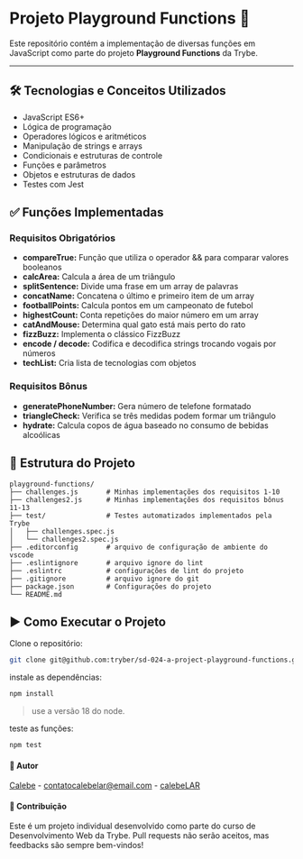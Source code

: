 # Projeto Playground Functions 🚀

Este repositório contém a implementação de diversas funções em JavaScript como parte do projeto **Playground Functions** da Trybe.

---

## 🛠️ Tecnologias e Conceitos Utilizados

- JavaScript ES6+
- Lógica de programação
- Operadores lógicos e aritméticos
- Manipulação de strings e arrays
- Condicionais e estruturas de controle
- Funções e parâmetros
- Objetos e estruturas de dados
- Testes com Jest

## ✅ Funções Implementadas

### Requisitos Obrigatórios

- **compareTrue:** Função que utiliza o operador && para comparar valores booleanos
- **calcArea:** Calcula a área de um triângulo
- **splitSentence:** Divide uma frase em um array de palavras
- **concatName:** Concatena o último e primeiro item de um array
- **footballPoints:** Calcula pontos em um campeonato de futebol
- **highestCount:** Conta repetições do maior número em um array
- **catAndMouse:** Determina qual gato está mais perto do rato
- **fizzBuzz:** Implementa o clássico FizzBuzz
- **encode / decode:** Codifica e decodifica strings trocando vogais por números
- **techList:** Cria lista de tecnologias com objetos

### Requisitos Bônus

- **generatePhoneNumber:** Gera número de telefone formatado
- **triangleCheck:** Verifica se três medidas podem formar um triângulo
- **hydrate:** Calcula copos de água baseado no consumo de bebidas alcoólicas

## 📁 Estrutura do Projeto

    playground-functions/
    ├── challenges.js       # Minhas implementações dos requisitos 1-10
    ├── challenges2.js      # Minhas implementações dos requisitos bônus 11-13
    ├── test/               # Testes automatizados implementados pela Trybe
    │   ├── challenges.spec.js
    │   └── challenges2.spec.js
    ├── .editorconfig       # arquivo de configuração de ambiente do vscode
    ├── .eslintignore       # arquivo ignore do lint
    ├── .eslintrc           # configurações de lint do projeto
    ├── .gitignore          # arquivo ignore do git
    ├── package.json        # Configurações do projeto
    └── README.md

## ▶️ Como Executar o Projeto

Clone o repositório:

```bash
git clone git@github.com:tryber/sd-024-a-project-playground-functions.git
```

instale as dependências:

```bash
npm install
```
> use a versão 18 do node.

teste as funções:

```bash
npm test
```

#### 👤 Autor
[Calebe](https://www.linkedin.com/in/calebeLAR) - [contatocalebelar@email.com](contatocalebelar@email.com) - [calebeLAR](https://github.com/CalebeLAR)

#### 🤝 Contribuição
Este é um projeto individual desenvolvido como parte do curso de Desenvolvimento Web da Trybe. Pull requests não serão aceitos, mas feedbacks são sempre bem-vindos!
